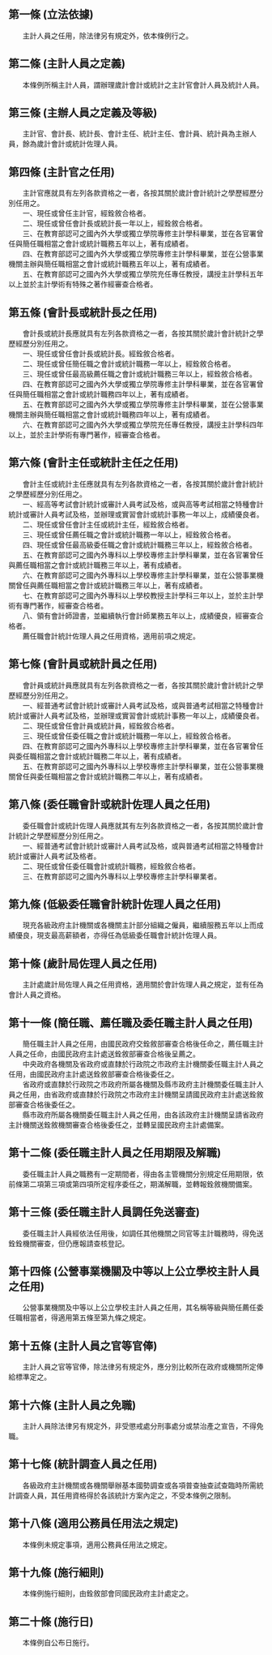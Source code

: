 第一條 (立法依據)
-----------------
　　主計人員之任用，除法律另有規定外，依本條例行之。  


第二條 (主計人員之定義)
-----------------------
　　本條例所稱主計人員，謂辦理歲計會計或統計之主計官會計人員及統計人員。  


第三條 (主辦人員之定義及等級)
-----------------------------
　　主計官、會計長、統計長、會計主任、統計主任、會計員、統計員為主辦人員，餘為歲計會計或統計佐理人員。  


第四條 (主計官之任用)
---------------------
　　主計官應就具有左列各款資格之一者，各按其關於歲計會計統計之學歷經歷分別任用之。  
　　一、現任或曾任主計官，經銓敘合格者。  
　　二、現任或曾任會計長或統計長一年以上，經銓敘合格者。  
　　三、在教育部認可之國內外大學或獨立學院專修主計學科畢業，並在各官署曾任與簡任職相當之會計或統計職務五年以上，著有成績者。  
　　四、在教育部認可之國內外大學或獨立學院專修主計學科畢業，並在公營事業機關主辦與簡任職相當之會計或統計職務五年以上，著有成績者。  
　　五、在教育部認可之國內外大學或獨立學院充任專任教授，講授主計學科五年以上並於主計學術有特殊之著作經審查合格者。  


第五條 (會計長或統計長之任用)
-----------------------------
　　會計長或統計長應就具有左列各款資格之一者，各按其關於歲計會計統計之學歷經歷分別任用之。  
　　一、現任或曾任會計長或統計長。經銓敘合格者。  
　　二、現任或曾任簡任職之會計或統計職務一年以上，經銓敘合格者。  
　　三、現任或曾任最高級薦任職之會計或統計職務三年以上，經銓敘合格者。  
　　四、在教育部認可之國內外大學或獨立學院專修主計學科畢業，並在各官署曾任與簡任職相當之會計或統計職務四年以上，著有成績者。  
　　五、在教育部認可之國內外大學或獨立學院專修主計學科畢業，並在公營事業機關主辦與簡任職相當之會計或統計職務四年以上，著有成績者。  
　　六、在教育部認可之國內外大學或獨立學院充任專任教授，講授主計學科四年以上，並於主計學術有專門著作，經審查合格者。  


第六條 (會計主任或統計主任之任用)
---------------------------------
　　會計主任或統計主任應就具有左列各款資格之一者，各按其關於歲計會計統計之學歷經歷分別任用之。  
　　一、經高等考試會計統計或審計人員考試及格，或與高等考試相當之特種會計統計或審計人員考試及格，並辦理或實習會計或統計事務一年以上，成績優良者。  
　　二、現任或曾任會計主任或統計主任，經銓敘合格者。  
　　三、現任或曾任薦任職之會計或統計職務一年以上，經銓敘合格者。  
　　四、現任或曾任最高級委任職之會計或統計職務三年以上，經銓敘合格者。  
　　五、在教育部認可之國內外專科以上學校專修主計學科畢業，並在各官署曾任與薦任職相當之會計或統計職務三年以上，著有成績者。  
　　六、在教育部認可之國內外專科以上學校專修主計學科畢業，並在公營事業機關曾任與薦任職相當之會計或統計職務三年以上，著有成績者。  
　　七、在教育部認可之國內外專科以上學校教授主計學科三年以上，並於主計學術有專門著作，經審查合格者。  
　　八、領有會計師證書，並繼續執行會計師業務五年以上，成績優良，經審查合格者。  
　　薦任職會計統計佐理人員之任用資格，適用前項之規定。  


第七條 (會計員或統計員之任用)
-----------------------------
　　會計員或統計員應就具有左列各款資格之一者，各按其關於歲計會計統計之學歷經歷分別任用之。  
　　一、經普通考試會計統計或審計人員考試及格，或與普通考試相當之特種會計統計或審計人員考試及格，並辦理或實習會計或統計事務一年以上，成績優良者。  
　　二、現任或曾任會計員或統計員，經銓敘合格者。  
　　三、現任或曾任委任職之會計或統計職務一年以上，經銓敘合格者。  
　　四、在教育部認可之國內外專科以上學校專修主計學科畢業，並在各官署曾任與委任職相當之會計或統計職務二年以上，著有成績者。  
　　五、在教育部認可之國內外專科以上學校專修主計學科畢業，並在公營事業機關曾任與委任職相當之會計或統計職務二年以上，著有成績者。  


第八條 (委任職會計或統計佐理人員之任用)
---------------------------------------
　　委任職會計或統計佐理人員應就其有左列各款資格之一者，各按其關於歲計會計統計之學歷經歷分別任用之。  
　　一、經普通考試會計統計或審計人員考試及格，或與普通考試相當之特種會計統計或審計人員考試及格者。  
　　二、現任或曾任委任職會計或統計職務，經銓敘合格者。  
　　三、在教育部認可之國內外專科以上學校專修主計學科畢業者。  


第九條 (低級委任職會計統計佐理人員之任用)
-----------------------------------------
　　現充各級政府主計機關或各機關主計部分組織之僱員，繼續服務五年以上而成績優良，現支最高薪額者，亦得任為低級委任職會計統計佐理人員。  


第十條 (歲計局佐理人員之任用)
-----------------------------
　　主計處歲計局佐理人員之任用資格，適用關於會計佐理人員之規定，並有任為會計人員之資格。  


第十一條 (簡任職、薦任職及委任職主計人員之任用)
-----------------------------------------------
　　簡任職主計人員之任用，由國民政府交銓敘部審查合格後任命之，薦任職主計人員之任命，由國民政府主計處送銓敘部審查合格後呈薦之。  
　　中央政府各機關及省政府或直隸於行政院之市政府主計機關委任職主計人員之任用，由國民政府主計處送銓敘部審查合格後委任之。  
　　省政府或直隸於行政院之市政府所屬各機關及縣市政府主計機關委任職主計人員之任用，由省政府或直隸於行政院之市政府主計機關呈請國民政府主計處送銓敘部審查合格後委任之。  
　　縣市政府所屬各機關委任職主計人員之任用，由各該政府主計機關呈請省政府主計機關送銓敘機關審查合格後委任之，並轉呈國民政府主計處備案。  


第十二條 (委任職主計人員之任用期限及解職)
-----------------------------------------
　　委任職主計人員之職務有一定期間者，得由各主管機關分別規定任用期限，依前條第二項第三項或第四項所定程序委任之，期滿解職，並轉報銓敘機關備案。  


第十三條 (委任職主計人員調任免送審查)
-------------------------------------
　　委任職主計人員經依法任用後，如調任其他機關之同官等主計職務時，得免送銓銓機關審查，但仍應報請查核登記。  


第十四條 (公營事業機關及中等以上公立學校主計人員之任用)
-------------------------------------------------------
　　公營事業機關及中等以上公立學校主計人員之任用，其名稱等級與簡任薦任委任職相當者，得適用第五條至第九條之規定。  


第十五條 (主計人員之官等官俸)
-----------------------------
　　主計人員之官等官俸，除法律另有規定外，應分別比較所在政府或機關所定俸給標準定之。  


第十六條 (主計人員之免職)
-------------------------
　　主計人員除法律另有規定外，非受懲戒處分刑事處分或禁治產之宣告，不得免職。  


第十七條 (統計調查人員之任用)
-----------------------------
　　各級政府主計機關或各機關舉辦基本國勢調查或各項普查抽查試查臨時所需統計調查人員，其任用資格得於各該統計方案內定之，不受本條例之限制。  


第十八條 (適用公務員任用法之規定)
---------------------------------
　　本條例未規定事項，適用公務員任用法之規定。  


第十九條 (施行細則)
-------------------
　　本條例施行細則，由銓敘部會同國民政府主計處定之。  


第二十條 (施行日)
-----------------
　　本條例自公布日施行。